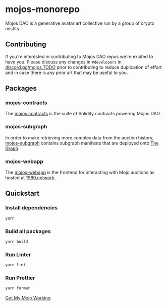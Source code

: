 # mojos-monorepo

Mojos DAO is a generative avatar art collective run by a group of crypto misfits.

## Contributing

If you're interested in contributing to Mojos DAO repos we're excited to have you. Please discuss any changes in `#developers` in [discord.gg/mojos.TODO](https://discord.gg/mojos) prior to contributing to reduce duplication of effort and in case there is any prior art that may be useful to you.

## Packages

### mojos-contracts

The [mojos contracts](packages/mojos-contracts) is the suite of Solidity contracts powering Mojos DAO.

### mojos-subgraph

In order to make retrieving more complex data from the auction history, [mojos-subgraph](packages/mojos-subgraph) contains subgraph manifests that are deployed onto [The Graph](https://thegraph.com).

### mojos-webapp

The [mojos-webapp](packages/mojos-webapp) is the frontend for interacting with Mojo auctions as hosted at [1980.network](https://1980.network).

## Quickstart

### Install dependencies

```sh
yarn
```

### Build all packages

```sh
yarn build
```

### Run Linter

```sh
yarn lint
```

### Run Prettier

```sh
yarn format
```


[Got My Mojo Working](https://www.youtube.com/watch?v=8hEYwk0bypY)
